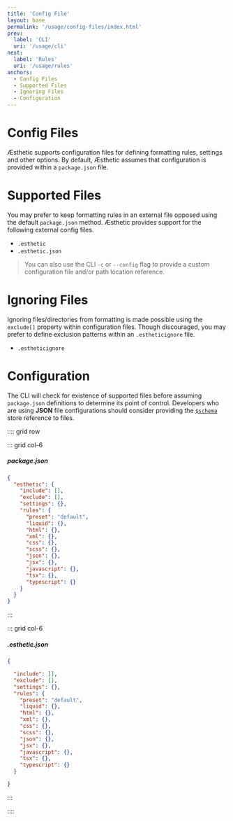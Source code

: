 ```yaml
---
title: 'Config File'
layout: base
permalink: '/usage/config-files/index.html'
prev:
  label: 'CLI'
  uri: '/usage/cli'
next:
  label: 'Rules'
  uri: '/usage/rules'
anchors:
  - Config Files
  - Supported Files
  - Ignoring Files
  - Configuration
---
```


# Config Files

Æsthetic supports configuration files for defining formatting rules, settings and other options. By default, Æsthetic assumes that configuration is provided within a `package.json` file.

# Supported Files

You may prefer to keep formatting rules in an external file opposed using the default `package.json` method. Æsthetic provides support for the following external config files.

- `.esthetic`
- `.esthetic.json`

> You can also use the CLI `-c` or `--config` flag to provide a custom configuration file and/or path location reference.

# Ignoring Files

Ignoring files/directories from formatting is made possible using the `exclude[]` property within configuration files. Though discouraged, you may prefer to define exclusion patterns within an `.estheticignore` file.

- `.estheticignore`

# Configuration

The CLI will check for existence of supported files before assuming `package.json` definitions to determine its point of control. Developers who are using **JSON** file configurations should consider providing the [`$schema`](#) store reference to files.

:::: grid row

::: grid col-6

##### package.json

```json
{
  "esthetic": {
    "include": [],
    "exclude": [],
    "settings": {},
    "rules": {
      "preset": "default",
      "liquid": {},
      "html": {},
      "xml": {},
      "css": {},
      "scss": {},
      "json": {},
      "jsx": {},
      "javascript": {},
      "tsx": {},
      "typescript": {}
    }
  }
}
```

:::

::: grid col-6

##### .esthetic.json

<!--prettier-ignore-->
```json
{

  "include": [],
  "exclude": [],
  "settings": {},
  "rules": {
    "preset": "default",
    "liquid": {},
    "html": {},
    "xml": {},
    "css": {},
    "scss": {},
    "json": {},
    "jsx": {},
    "javascript": {},
    "tsx": {},
    "typescript": {}
  }

}


```

:::

::::
